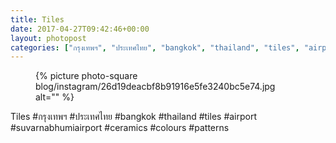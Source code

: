 ```yaml
---
title: Tiles
date: 2017-04-27T09:42:46+00:00
layout: photopost
categories: ["กรุงเทพฯ", "ประเทศไทย", "bangkok", "thailand", "tiles", "airport", "suvarnabhumiairport", "ceramics", "colours", "patterns", "photos", "instagram"]
---
```


<figure class="photo photo--square">
  {% picture photo-square blog/instagram/26d19deacbf8b91916e5fe3240bc5e74.jpg alt="" %}
</figure>

Tiles
#กรุงเทพฯ #ประเทศไทย #bangkok #thailand #tiles #airport #suvarnabhumiairport #ceramics #colours #patterns
